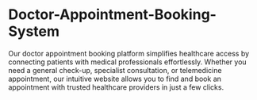# Doctor-Appointment-Booking-System
Our doctor appointment booking platform simplifies healthcare access by connecting patients with medical professionals effortlessly. Whether you need a general check-up, specialist consultation, or telemedicine appointment, our intuitive website allows you to find and book an appointment with trusted healthcare providers in just a few clicks.
